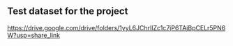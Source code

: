 ## Test dataset for the project
https://drive.google.com/drive/folders/1yyL6JChrIlZc1c7jP6TAjBpCELr5PN6W?usp=share_link
